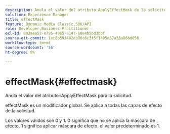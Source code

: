 ```yaml
---
description: Anula el valor del atributo ApplyEffectMask de la solicitud.
solution: Experience Manager
title: effectMask
feature: Dynamic Media Classic,SDK/API
role: Developer,Business Practitioner
exl-id: 0a3aea53-e795-4965-a147-68e4b5bd3bbf
source-git-commit: 1ec8b59f442eb96c6c3f5f1405d57a38a86bd056
workflow-type: tm+mt
source-wordcount: '56'
ht-degree: 0%

---
```


# effectMask{#effectmask}

Anula el valor del atributo::ApplyEffectMask para la solicitud.

effectMask es un modificador global. Se aplica a todas las capas de efecto de la solicitud.

Los valores válidos son 0 y 1. 0 significa que no se aplica la máscara de efecto. 1 significa aplicar máscara de efecto. el valor predeterminado es 1.
